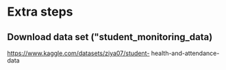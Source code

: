 # Extra steps
## Download data set ("student_monitoring_data)
https://www.kaggle.com/datasets/ziya07/student-
health-and-attendance-data

